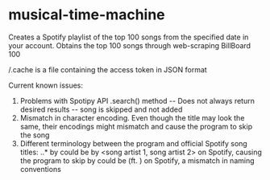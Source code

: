 # musical-time-machine

Creates a Spotify playlist of the top 100 songs from the specified date in your account.
Obtains the top 100 songs through web-scraping BillBoard 100

/.cache is a file containing the access token in JSON format

Current known issues:
1) Problems with Spotipy API .search() method -- Does not always return desired results -- song is skipped and not added
2) Mismatch in character encoding. Even though the title may look the same, their encodings might mismatch and cause the program to skip the song
3) Different terminology between the program and official Spotify song titles:
..* <song name> by <song artist> could be <song name> by <song artist 1, song artist 2> on Spotify, causing the program to skip
   <song name> by <song artist> could be <song name> (ft. <song arist>) on Spotify, a mismatch in naming conventions
